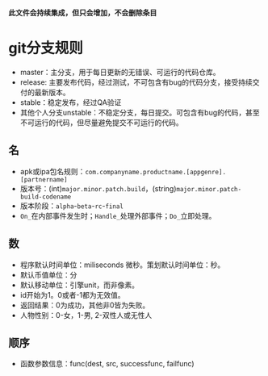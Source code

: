 
**此文件会持续集成，但只会增加，不会删除条目**

# git分支规则

* master：主分支，用于每日更新的无错误、可运行的代码仓库。
* release: 主要发布代码，经过测试，不可包含有bug的代码分支，接受持续交付的最新版本。
* stable：稳定发布，经过QA验证
* 其他个人分支unstable：不稳定分支，每日提交。可包含有bug的代码，甚至不可运行的代码，但尽量避免提交不可运行的代码。
## 名

- apk或ipa包名规则：`com.companyname.productname.[appgenre].[partnername]`
- 版本号：(int)`major.minor.patch.build`，(string)`major.minor.patch-build-codename`
- 版本阶段：`alpha`-`beta`-`rc`-`final`
- `On_`在内部事件发生时；`Handle_`处理外部事件；`Do_`立即处理。

## 数

- 程序默认时间单位：miliseconds 微秒。策划默认时间单位：秒。
- 默认币值单位：分
- 默认移动单位：引擎unit，而非像素。
- id开始为1。0或者-1都为无效值。
- 返回结果：0为成功，其他非0皆为失败。
- 人物性别：0-女，1-男, 2-双性人或无性人



## 顺序

- 函数参数信息：func(dest, src, successfunc, failfunc)




